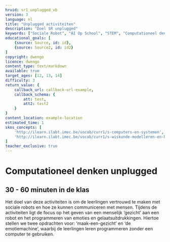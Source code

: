 ```yaml
---
hruid: sr1_unplugged_vb
version: 3
language: nl
title: "Unplugged activiteiten"
description: "Doel SR unplugged"
keywords: ["Sociale Robot", "AI Op School", "STEM", "Computationeel denken", "Grafisch programmeren"]
educational_goals: [
    {source: Source, id: id}, 
    {source: Source2, id: id2}
]
copyright: dwengo
licence: dwengo
content_type: text/markdown
available: true
target_ages: [12, 13, 14]
difficulty: 3
return_value: {
    callback_url: callback-url-example,
    callback_schema: {
        att: test,
        att2: test2
    }
}
content_location: example-location
estimated_time: 1
skos_concepts: [
    'http://ilearn.ilabt.imec.be/vocab/curr1/s-computers-en-systemen', 
    'http://ilearn.ilabt.imec.be/vocab/curr1/s-wiskunde-modelleren-en-heuristiek'
]
teacher_exclusive: true
---
```


# Computationeel denken unplugged
## 30 - 60 minuten in de klas

Het doel van deze activiteiten is om de leerlingen vertrouwd te maken met sociale robots en hoe ze kunnen communiceren met mensen. Tijdens de activiteiten ligt de focus op het geven van een menselijk ‘gezicht’ aan een robot en het programmeren van emoties en gelaatsuitdrukkingen. Hiertoe stellen we twee opdrachten voor: ‘maak-een-gezicht’ en ‘de emotiemachine’, waarbij de leerlingen leren programmeren zonder een computer te gebruiken.